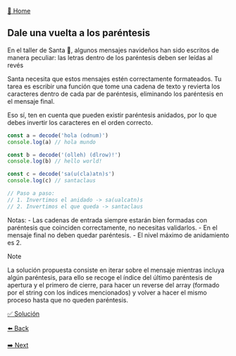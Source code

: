 [🏡 Home](https://github.com/jcuencagento/JCG-adventJS)

## Dale una vuelta a los paréntesis

En el taller de Santa 🎅, algunos mensajes navideños han sido escritos de manera peculiar: 
las letras dentro de los paréntesis deben ser leídas al revés

Santa necesita que estos mensajes estén correctamente formateados. 
Tu tarea es escribir una función que tome una cadena de texto y revierta los caracteres dentro de cada par de paréntesis, 
eliminando los paréntesis en el mensaje final.

Eso sí, ten en cuenta que pueden existir paréntesis anidados, por lo que debes invertir los caracteres en el orden correcto.

```javascript
const a = decode('hola (odnum)')
console.log(a) // hola mundo

const b = decode('(olleh) (dlrow)!')
console.log(b) // hello world!

const c = decode('sa(u(cla)atn)s')
console.log(c) // santaclaus

// Paso a paso:
// 1. Invertimos el anidado -> sa(ualcatn)s
// 2. Invertimos el que queda -> santaclaus
```

Notas:
    - Las cadenas de entrada siempre estarán bien formadas con paréntesis que coinciden correctamente, no necesitas validarlos.
    - En el mensaje final no deben quedar paréntesis.
    - El nivel máximo de anidamiento es 2.

> [!NOTE]
> La solución propuesta consiste en iterar sobre el mensaje mientras incluya algún paréntesis, para ello se recoge
> el índice del último paréntesis de apertura y el primero de cierre, para hacer un reverse del array (formado por el string con los índices mencionados)
> y volver a hacer el mismo proceso hasta que no queden paréntesis.

[✅ Solución](https://github.com/jcuencagento/JCG-adventJS/blob/master/challenges/december_04.js)


[⬅️ Back](https://github.com/jcuencagento/JCG-adventJS/blob/master/challenges/december_03.md)


[➡️ Next](https://github.com/jcuencagento/JCG-adventJS/blob/master/challenges/december_05.md)
